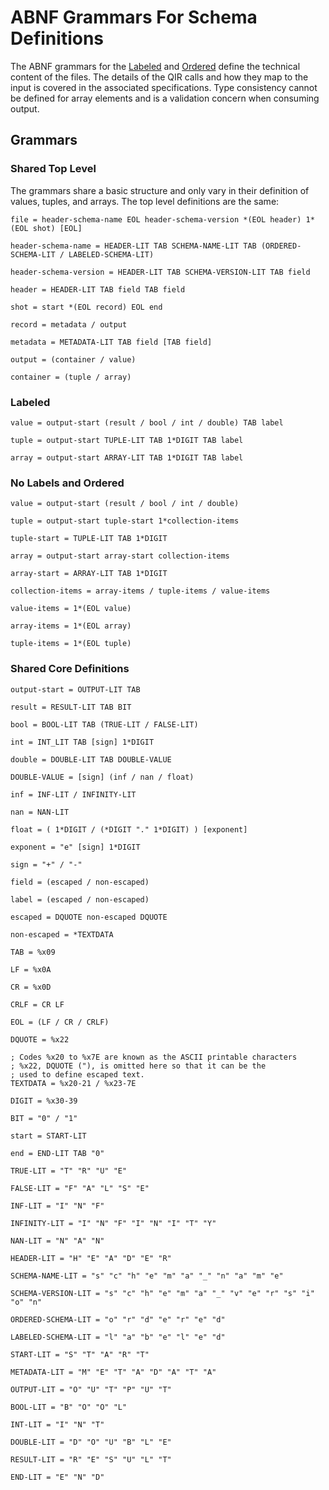 # ABNF Grammars For Schema Definitions

The ABNF grammars for the [Labeled](./Labeled.md) and [Ordered](./Ordered.md)
define the technical content of the files. The details of the QIR calls and how
they map to the input is covered in the associated specifications. Type
consistency cannot be defined for array elements and is a validation concern
when consuming output.

## Grammars

### Shared Top Level

The grammars share a basic structure and only vary in their definition of
values, tuples, and arrays. The top level definitions are the same:

```abnf
file = header-schema-name EOL header-schema-version *(EOL header) 1*(EOL shot) [EOL]

header-schema-name = HEADER-LIT TAB SCHEMA-NAME-LIT TAB (ORDERED-SCHEMA-LIT / LABELED-SCHEMA-LIT)

header-schema-version = HEADER-LIT TAB SCHEMA-VERSION-LIT TAB field

header = HEADER-LIT TAB field TAB field

shot = start *(EOL record) EOL end

record = metadata / output

metadata = METADATA-LIT TAB field [TAB field]

output = (container / value)

container = (tuple / array)
```

### Labeled

```abnf
value = output-start (result / bool / int / double) TAB label

tuple = output-start TUPLE-LIT TAB 1*DIGIT TAB label

array = output-start ARRAY-LIT TAB 1*DIGIT TAB label
```

### No Labels and Ordered

```abnf
value = output-start (result / bool / int / double)

tuple = output-start tuple-start 1*collection-items

tuple-start = TUPLE-LIT TAB 1*DIGIT

array = output-start array-start collection-items

array-start = ARRAY-LIT TAB 1*DIGIT

collection-items = array-items / tuple-items / value-items

value-items = 1*(EOL value)

array-items = 1*(EOL array)

tuple-items = 1*(EOL tuple)
```

### Shared Core Definitions

```abnf
output-start = OUTPUT-LIT TAB

result = RESULT-LIT TAB BIT

bool = BOOL-LIT TAB (TRUE-LIT / FALSE-LIT)

int = INT_LIT TAB [sign] 1*DIGIT

double = DOUBLE-LIT TAB DOUBLE-VALUE

DOUBLE-VALUE = [sign] (inf / nan / float)

inf = INF-LIT / INFINITY-LIT

nan = NAN-LIT

float = ( 1*DIGIT / (*DIGIT "." 1*DIGIT) ) [exponent]

exponent = "e" [sign] 1*DIGIT

sign = "+" / "-"

field = (escaped / non-escaped)

label = (escaped / non-escaped)

escaped = DQUOTE non-escaped DQUOTE

non-escaped = *TEXTDATA

TAB = %x09

LF = %x0A

CR = %x0D

CRLF = CR LF

EOL = (LF / CR / CRLF)

DQUOTE = %x22

; Codes %x20 to %x7E are known as the ASCII printable characters
; %x22, DQUOTE ("), is omitted here so that it can be the
; used to define escaped text.
TEXTDATA = %x20-21 / %x23-7E

DIGIT = %x30-39

BIT = "0" / "1"

start = START-LIT

end = END-LIT TAB "0"

TRUE-LIT = "T" "R" "U" "E"

FALSE-LIT = "F" "A" "L" "S" "E"

INF-LIT = "I" "N" "F"

INFINITY-LIT = "I" "N" "F" "I" "N" "I" "T" "Y"

NAN-LIT = "N" "A" "N"

HEADER-LIT = "H" "E" "A" "D" "E" "R"

SCHEMA-NAME-LIT = "s" "c" "h" "e" "m" "a" "_" "n" "a" "m" "e"

SCHEMA-VERSION-LIT = "s" "c" "h" "e" "m" "a" "_" "v" "e" "r" "s" "i" "o" "n"

ORDERED-SCHEMA-LIT = "o" "r" "d" "e" "r" "e" "d"

LABELED-SCHEMA-LIT = "l" "a" "b" "e" "l" "e" "d"

START-LIT = "S" "T" "A" "R" "T"

METADATA-LIT = "M" "E" "T" "A" "D" "A" "T" "A"

OUTPUT-LIT = "O" "U" "T" "P" "U" "T"

BOOL-LIT = "B" "O" "O" "L"

INT-LIT = "I" "N" "T"

DOUBLE-LIT = "D" "O" "U" "B" "L" "E"

RESULT-LIT = "R" "E" "S" "U" "L" "T"

END-LIT = "E" "N" "D"
```
